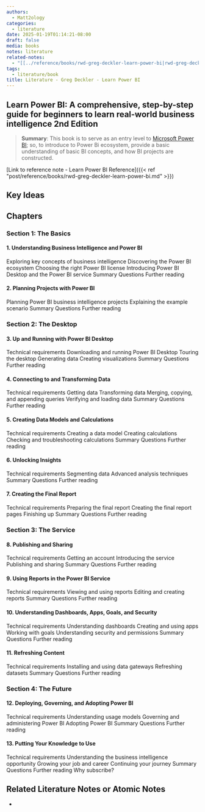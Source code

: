```yaml
---
authors:
  - Matt2ology
categories:
  - literature
date: 2025-01-19T01:14:21-08:00
draft: false
media: books
notes: literature
related-notes:
  - "[[../reference/books/rwd-greg-deckler-learn-power-bi|rwd-greg-deckler-learn-power-bi]]"
tags:
  - literature/book
title: Literature - Greg Deckler - Learn Power BI
---
```


## Learn Power BI: A comprehensive, step-by-step guide for beginners to learn real-world business intelligence 2nd Edition

> **Summary**: This book is to serve as an entry level to [Microsoft Power BI](https://www.microsoft.com/en-us/power-platform/products/power-bi); so, to introduce to Power Bi ecosystem, provide a basic understanding of basic BI concepts, and how BI projects are constructed.

[Link to reference note - Learn Power BI Reference]({{< ref "post/reference/books/rwd-greg-deckler-learn-power-bi.md" >}})

## Key Ideas

<!-- Idea 1: Key point or insights written in your own words -->

## Chapters

### Section 1: The Basics

#### 1. Understanding Business Intelligence and Power BI

Exploring key concepts of business intelligence
Discovering the Power BI ecosystem
Choosing the right Power BI license
Introducing Power BI Desktop and the Power BI service
Summary
Questions
Further reading

#### 2. Planning Projects with Power BI

Planning Power BI business intelligence projects
Explaining the example scenario
Summary
Questions
Further reading

### Section 2: The Desktop

#### 3. Up and Running with Power BI Desktop

Technical requirements
Downloading and running Power BI Desktop
Touring the desktop
Generating data
Creating visualizations
Summary
Questions
Further reading

#### 4. Connecting to and Transforming Data

Technical requirements
Getting data
Transforming data
Merging, copying, and appending queries
Verifying and loading data
Summary
Questions
Further reading

#### 5. Creating Data Models and Calculations

Technical requirements
Creating a data model
Creating calculations
Checking and troubleshooting calculations
Summary
Questions
Further reading

#### 6. Unlocking Insights

Technical requirements
Segmenting data
Advanced analysis techniques
Summary
Questions
Further reading

#### 7. Creating the Final Report

Technical requirements
Preparing the final report
Creating the final report pages
Finishing up
Summary
Questions
Further reading

### Section 3: The Service

#### 8. Publishing and Sharing

Technical requirements
Getting an account
Introducing the service
Publishing and sharing
Summary
Questions
Further reading

#### 9. Using Reports in the Power BI Service

Technical requirements
Viewing and using reports
Editing and creating reports
Summary
Questions
Further reading

#### 10. Understanding Dashboards, Apps, Goals, and Security

Technical requirements
Understanding dashboards
Creating and using apps
Working with goals
Understanding security and permissions
Summary
Questions
Further reading

#### 11. Refreshing Content

Technical requirements
Installing and using data gateways
Refreshing datasets
Summary
Questions
Further reading

### Section 4: The Future

#### 12. Deploying, Governing, and Adopting Power BI

Technical requirements
Understanding usage models
Governing and administering Power BI
Adopting Power BI
Summary
Questions
Further reading

#### 13. Putting Your Knowledge to Use

Technical requirements
Understanding the business intelligence opportunity
Growing your job and career
Continuing your journey
Summary
Questions
Further reading
Why subscribe?

## Related Literature Notes or Atomic Notes

-
